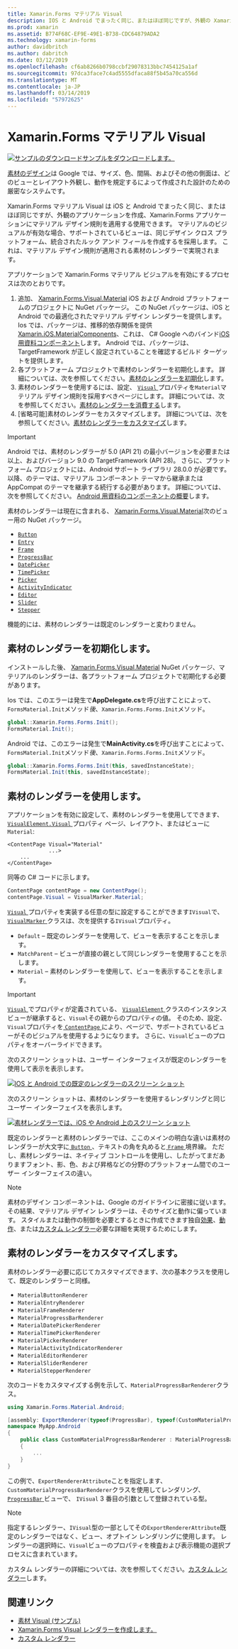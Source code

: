 ```yaml
---
title: Xamarin.Forms マテリアル Visual
description: IOS と Android でまったく同じ、またはほぼ同じですが、外観の Xamarin.Forms アプリケーションを作成する Xamarin.Forms マテリアル Visual を使用できます。
ms.prod: xamarin
ms.assetid: B774F68C-EF9E-49E1-B738-CDC64879ADA2
ms.technology: xamarin-forms
author: davidbritch
ms.author: dabritch
ms.date: 03/12/2019
ms.openlocfilehash: cf6ab8266b0798ccbf29078313bbc7454125a1af
ms.sourcegitcommit: 97dca3face7c4ad5555dfaca88f5b45a70ca556d
ms.translationtype: MT
ms.contentlocale: ja-JP
ms.lasthandoff: 03/14/2019
ms.locfileid: "57972625"
---
```

# <a name="xamarinforms-material-visual"></a>Xamarin.Forms マテリアル Visual

[![サンプルのダウンロード](~/media/shared/download.png)サンプルをダウンロードします。](https://developer.xamarin.com/samples/xamarin-forms/UserInterface/VisualDemos/)

[素材のデザイン](https://material.io)は Google では、サイズ、色、間隔、およびその他の側面は、どのビューとレイアウト外観し、動作を規定するによって作成された設計のための厳密なシステムです。

Xamarin.Forms マテリアル Visual は iOS と Android でまったく同じ、またはほぼ同じですが、外観のアプリケーションを作成、Xamarin.Forms アプリケーションにマテリアル デザイン規則を適用する使用できます。 マテリアルのビジュアルが有効な場合、サポートされているビューは、同じデザイン クロス プラットフォーム、統合されたルック アンド フィールを作成するを採用します。 これは、マテリアル デザイン規則が適用される素材のレンダラーで実現されます。

アプリケーションで Xamarin.Forms マテリアル ビジュアルを有効にするプロセスは次のとおりです。

1. 追加、 [Xamarin.Forms.Visual.Material](https://www.nuget.org/packages/Xamarin.Forms.Visual.Material/) iOS および Android プラットフォームのプロジェクトに NuGet パッケージ。 この NuGet パッケージは、iOS と Android での最適化されたマテリアル デザイン レンダラーを提供します。 Ios では、パッケージは、推移的依存関係を提供[Xamarin.iOS.MaterialComponents](https://www.nuget.org/packages/Xamarin.iOS.MaterialComponents)、これは、 C# Google へのバインド[iOS 用資料コンポーネント](https://material.io/develop/ios/)します。 Android では、パッケージは、TargetFramework が正しく設定されていることを確認するビルド ターゲットを提供します。
1. 各プラットフォーム プロジェクトで素材のレンダラーを初期化します。 詳細については、次を参照してください。[素材のレンダラーを初期化](#initialize-material-renderers)します。
1. 素材のレンダラーを使用するには、設定、 [ `Visual` ](xref:Xamarin.Forms.VisualElement.Visual)プロパティを`Material`マテリアル デザイン規則を採用すべきページにします。 詳細については、次を参照してください。[素材のレンダラーを消費する](#consume-material-renderers)します。
1. [省略可能]素材のレンダラーをカスタマイズします。 詳細については、次を参照してください。[素材のレンダラーをカスタマイズ](#customize-material-renderers)します。

> [!IMPORTANT]
> Android では、素材のレンダラーが 5.0 (API 21) の最小バージョンを必要または以上、およびバージョン 9.0 の TargetFramework (API 28)。 さらに、プラットフォーム プロジェクトには、Android サポート ライブラリ 28.0.0 が必要です。 以降、のテーマは、マテリアル コンポーネント テーマから継承または AppCompat のテーマを継承する続行する必要があります。 詳細については、次を参照してください。 [Android 用資料のコンポーネントの概要](https://github.com/material-components/material-components-android/blob/master/docs/getting-started.md)します。

素材のレンダラーは現在に含まれる、 [Xamarin.Forms.Visual.Material](https://www.nuget.org/packages/Xamarin.Forms.Visual.Material/)次のビュー用の NuGet パッケージ。

- [`Button`](xref:Xamarin.Forms.Button)
- [`Entry`](xref:Xamarin.Forms.Entry)
- [`Frame`](xref:Xamarin.Forms.Frame)
- [`ProgressBar`](xref:Xamarin.Forms.ProgressBar)
- [`DatePicker`](xref:Xamarin.Forms.DatePicker)
- [`TimePicker`](xref:Xamarin.Forms.TimePicker)
- [`Picker`](xref:Xamarin.Forms.Picker)
- [`ActivityIndicator`](xref:Xamarin.Forms.ActivityIndicator)
- [`Editor`](xref:Xamarin.Forms.Editor)
- [`Slider`](xref:Xamarin.Forms.Slider)
- [`Stepper`](xref:Xamarin.Forms.Stepper)

機能的には、素材のレンダラーは既定のレンダラーと変わりません。

## <a name="initialize-material-renderers"></a>素材のレンダラーを初期化します。

インストールした後、 [Xamarin.Forms.Visual.Material](https://www.nuget.org/packages/Xamarin.Forms.Visual.Material/) NuGet パッケージ、マテリアルのレンダラーは、各プラットフォーム プロジェクトで初期化する必要があります。

Ios では、このエラーは発生で**AppDelegate.cs**を呼び出すことによって、`FormsMaterial.Init`メソッド*後*、`Xamarin.Forms.Forms.Init`メソッド。

```csharp
global::Xamarin.Forms.Forms.Init();
FormsMaterial.Init();
```

Android では、このエラーは発生で**MainActivity.cs**を呼び出すことによって、`FormsMaterial.Init`メソッド*後*、`Xamarin.Forms.Forms.Init`メソッド。

```csharp
global::Xamarin.Forms.Forms.Init(this, savedInstanceState);
FormsMaterial.Init(this, savedInstanceState);
```

## <a name="consume-material-renderers"></a>素材のレンダラーを使用します。

アプリケーションを有効に設定して、素材のレンダラーを使用してできます、 [ `VisualElement.Visual` ](xref:Xamarin.Forms.VisualElement.Visual)プロパティ ページ、レイアウト、またはビューに`Material`:

```xaml
<ContentPage Visual="Material"
             ...>
    ...
</ContentPage>
```

同等の C# コードに示します。

```csharp
ContentPage contentPage = new ContentPage();
contentPage.Visual = VisualMarker.Material;
```

[ `Visual` ](xref:Xamarin.Forms.VisualElement.Visual)プロパティを実装する任意の型に設定することができます`IVisual`で、 [ `VisualMarker` ](xref:Xamarin.Forms.VisualMarker)クラスは、次を提供する`IVisual`プロパティ。

- `Default` – 既定のレンダラーを使用して、ビューを表示することを示します。
- `MatchParent` – ビューが直接の親として同じレンダラーを使用することを示します。
- `Material` – 素材のレンダラーを使用して、ビューを表示することを示します。

> [!IMPORTANT]
> [ `Visual` ](xref:Xamarin.Forms.VisualElement.Visual)でプロパティが定義されている、 [ `VisualElement` ](xref:Xamarin.Forms.VisualElement)クラスのインスタンス ビューが継承すると、`Visual`その親からのプロパティの値。 そのため、設定、`Visual`プロパティを[ `ContentPage` ](xref:Xamarin.Forms.ContentPage)により、ページで、サポートされているビューがそのビジュアルを使用するようになります。 さらに、`Visual`ビューのプロパティをオーバーライドできます。

次のスクリーン ショットは、ユーザー インターフェイスが既定のレンダラーを使用して表示を表示します。

[![IOS と Android での既定のレンダラーのスクリーン ショット](material-visual-images/default-renderers.png "既定レンダラーを使用してビュー")](material-visual-images/default-renderers-large.png#lightbox)

次のスクリーン ショットは、素材のレンダラーを使用するレンダリングと同じユーザー インターフェイスを表示します。

[![素材レンダラーでは、iOS や Android 上のスクリーン ショット](material-visual-images/material-renderers.png "素材のレンダラーを使用してビュー")](material-visual-images/material-renderers-large.png#lightbox)

既定のレンダラーと素材のレンダラーでは、ここのメインの明白な違いは素材のレンダラーが大文字に[ `Button` ](xref:Xamarin.Forms.Button) 、テキストの角を丸めると[ `Frame` ](xref:Xamarin.Forms.Frame)境界線。 ただし、素材レンダラーは、ネイティブ コントロールを使用し、したがってまだありますフォント、影、色、および昇格などの分野のプラットフォーム間でのユーザー インターフェイスの違い。

> [!NOTE]
> 素材のデザイン コンポーネントは、Google のガイドラインに密接に従います。 その結果、マテリアル デザイン レンダラーは、そのサイズと動作に偏っています。 スタイルまたは動作の制御を必要とするときに作成できます独自[効果](~/xamarin-forms/app-fundamentals/effects/index.md)、[動作](~/xamarin-forms/app-fundamentals/behaviors/index.md)、または[カスタム レンダラー](~/xamarin-forms/app-fundamentals/custom-renderer/index.md)必要な詳細を実現するためにします。

## <a name="customize-material-renderers"></a>素材のレンダラーをカスタマイズします。

素材のレンダラー必要に応じてカスタマイズできます、次の基本クラスを使用して、既定のレンダラーと同様。

- `MaterialButtonRenderer`
- `MaterialEntryRenderer`
- `MaterialFrameRenderer`
- `MaterialProgressBarRenderer`
- `MaterialDatePickerRenderer`
- `MaterialTimePickerRenderer`
- `MaterialPickerRenderer`
- `MaterialActivityIndicatorRenderer`
- `MaterialEditorRenderer`
- `MaterialSliderRenderer`
- `MaterialStepperRenderer`

次のコードをカスタマイズする例を示して、`MaterialProgressBarRenderer`クラス。

```csharp
using Xamarin.Forms.Material.Android;

[assembly: ExportRenderer(typeof(ProgressBar), typeof(CustomMaterialProgressBarRenderer), new[] { typeof(VisualMarker.MaterialVisual) })]
namespace MyApp.Android
{
    public class CustomMaterialProgressBarRenderer : MaterialProgressBarRenderer
    {
        ...
    }
}
```

この例で、`ExportRendererAttribute`ことを指定します、`CustomMaterialProgressBarRenderer`クラスを使用してレンダリング、 [ `ProgressBar` ](xref:Xamarin.Forms.ProgressBar)ビューで、 `IVisual` 3 番目の引数として登録されている型。

> [!NOTE]
> 指定するレンダラー、`IVisual`型の一部としてその`ExportRendererAttribute`既定のレンダラーではなく、ビュー、オプトイン レンダリングに使用します。 レンダラーの選択時に、`Visual`ビューのプロパティを検査および表示機能の選択プロセスに含まれています。

カスタム レンダラーの詳細については、次を参照してください。[カスタム レンダラー](~/xamarin-forms/app-fundamentals/custom-renderer/index.md)します。

## <a name="related-links"></a>関連リンク

- [素材 Visual (サンプル)](https://developer.xamarin.com/samples/xamarin-forms/UserInterface/VisualDemos/)
- [Xamarin.Forms Visual レンダラーを作成します。](create.md)
- [カスタム レンダラー](~/xamarin-forms/app-fundamentals/custom-renderer/index.md)
